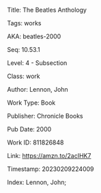 Title:  The Beatles Anthology

Tags:   works

AKA:    beatles-2000

Seq:    10.53.1

Level:  4 - Subsection

Class:  work

Author: Lennon, John

Work Type: Book

Publisher: Chronicle Books

Pub Date: 2000

Work ID: 811826848

Link:   https://amzn.to/2acIHK7

Timestamp: 20230209224009

Index:  Lennon, John; 
